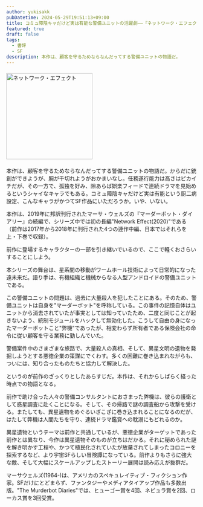 ```yaml
---
author: yukisakk
pubDatetime: 2024-05-29T19:51:13+09:00
title: コミュ障陰キャだけど実は有能な警備ユニットの活躍劇——『ネットワーク・エフェクト』
featured: true
draft: false
tags:
  - 書評
  - SF
description: 本作は、顧客を守るためならなんだってする警備ユニットの物語だ。
---
```


<div style="margin: 20px 0">
<a href="https://www.amazon.co.jp/dp/4488780032/ref=nosim?tag=revbooks03-22" class="inline-block" style="margin: 0; padding: 0; border-width: 0;">     
<img src="https://images-na.ssl-images-amazon.com/images/P/4488780032.09.LZZZZZZZ.jpg" alt="ネットワーク・エフェクト" style="width: 228px; height: auto; border-radius: 0; margin: 0; padding: 0;"> 
</a>
</div>

本作は、顧客を守るためならなんだってする警備ユニットの物語だ。からだに銃創ができようが、腕が千切れようがおかまいなし。任務遂行能力は高さはピカイチだが、その一方で、孤独を好み、隙あらば娯楽フィードで連続ドラマを見始めるというシャイなキャラでもある。コミュ障陰キャだけど実は有能という厨二病設定、こんなキャラがかつてSF作品にいただろうか。いや、いない。

本作は、2019年に邦訳刊行されたマーサ・ウェルズの『マーダーボット・ダイアリー』の続編で、シリーズ中では初の長編"Network Effect(2020)"である（前作は2017年から2018年に刊行された4つの連作中編、日本ではそれらを上・下巻で収録）。

前作に登場するキャラクターの一部を引き継いでいるので、ここで軽くおさらいすることにしよう。

本シリーズの舞台は、星系間の移動がワームホール技術によって日常的になった遠未来だ。語り手は、有機組織と機械からなる人型アンドロイドの警備ユニットである。

この警備ユニットの問題は、過去に大量殺人を犯したことにある。そのため、警備ユニットは自身を"マーダーボット"を呼称している。この事件の記憶自体はユニットから消去されていたが事実としては知っていたため、二度と同じことが起きないよう、統制モジュールをハックして無効化した。こうして自由の身になったマーダーボットこと"弊機"であったが、相変わらず所有者である保険会社の命令に従い顧客を守る業務に勤しんでいた。

警備案件中のさまざまな旅路で、大量殺人の真相、そして、異星文明の遺物を発掘しようとする悪徳企業の策謀にでくわす。多くの困難に巻き込まれながらも、ついには、知り合ったものたちと協力して解決した。

というのが前作のざっくりとしたあらすじだ。本作は、それからしばらく経った時点での物語となる。

前作で助け合った人々の警備コンサルタントにおさまった弊機は、彼らの護衛として惑星調査に赴くことになる。そして、その帰路で謎の調査船から攻撃を受ける。またしても、異星遺物をめぐるいざこざに巻き込まれることになるのだが、はたして弊機は人間たちを守り、連続ドラマ鑑賞への耽溺にもどれるのか。

異星遺物というテーマは前作と共通しているが、悪徳企業がターゲットであった前作とは異なり、今作は異星遺物そのものが立ちはだかる。それに秘められた謎を解き明かす工程や、かつて植民化されていたが放棄されてしまったコロニーを探索するなど、より宇宙SFらしい冒険譚になっている。前作よりもさらに強大な敵、そして大幅にスケールアップしたストーリー展開は読み応えが抜群だ。

マーサウェルズ(1964-)は、アメリカのスペキュレイティブ・フィクション作家。SFだけにとどまらず、ファンタジーやメディアタイアップ作品も多数出版。"The Murderbot Diaries"では、ヒューゴー賞を4回、ネビュラ賞を2回、ローカス賞を3回受賞。
